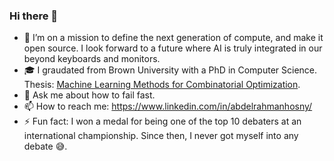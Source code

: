 ### Hi there 👋

- 🔭 I’m on a mission to define the next generation of compute, and make it open source. I look forward to a future where AI is truly integrated in our beyond keyboards and monitors.
- 🎓 I graudated from Brown University with a PhD in Computer Science. Thesis: [Machine Learning Methods for Combinatorial Optimization](https://repository.library.brown.edu/studio/item/bdr:enataxuv/).
- 💬 Ask me about how to fail fast.
- 📫 How to reach me: https://www.linkedin.com/in/abdelrahmanhosny/
- ⚡ Fun fact: I won a medal for being one of the top 10 debaters at an international championship. Since then, I never got myself into any debate :sweat_smile:.
